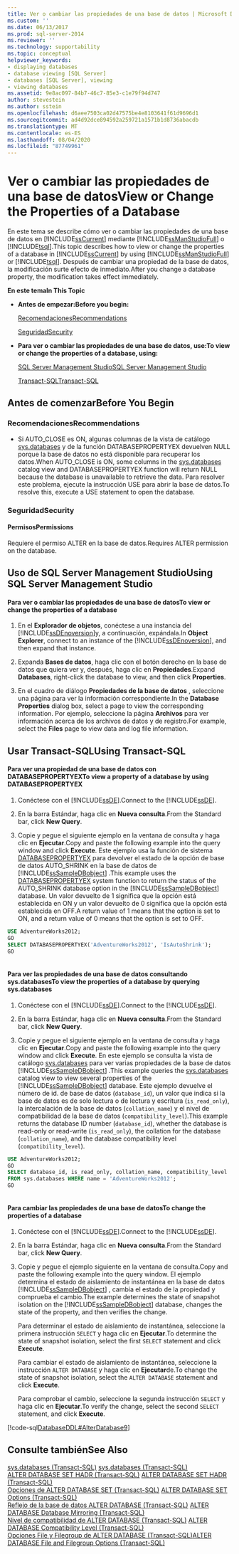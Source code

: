 ```yaml
---
title: Ver o cambiar las propiedades de una base de datos | Microsoft Docs
ms.custom: ''
ms.date: 06/13/2017
ms.prod: sql-server-2014
ms.reviewer: ''
ms.technology: supportability
ms.topic: conceptual
helpviewer_keywords:
- displaying databases
- database viewing [SQL Server]
- databases [SQL Server], viewing
- viewing databases
ms.assetid: 9e8ac097-84b7-46c7-85e3-c1e79f94d747
author: stevestein
ms.author: sstein
ms.openlocfilehash: d6aee7503ca02d47575be4e8103641f61d9696d1
ms.sourcegitcommit: ad4d92dce894592a259721a1571b1d8736abacdb
ms.translationtype: MT
ms.contentlocale: es-ES
ms.lasthandoff: 08/04/2020
ms.locfileid: "87749961"
---
```

# <a name="view-or-change-the-properties-of-a-database"></a><span data-ttu-id="cc254-102">Ver o cambiar las propiedades de una base de datos</span><span class="sxs-lookup"><span data-stu-id="cc254-102">View or Change the Properties of a Database</span></span>
  <span data-ttu-id="cc254-103">En este tema se describe cómo ver o cambiar las propiedades de una base de datos en [!INCLUDE[ssCurrent](../../includes/sscurrent-md.md)] mediante [!INCLUDE[ssManStudioFull](../../includes/ssmanstudiofull-md.md)] o [!INCLUDE[tsql](../../includes/tsql-md.md)].</span><span class="sxs-lookup"><span data-stu-id="cc254-103">This topic describes how to view or change the properties of a database in [!INCLUDE[ssCurrent](../../includes/sscurrent-md.md)] by using [!INCLUDE[ssManStudioFull](../../includes/ssmanstudiofull-md.md)] or [!INCLUDE[tsql](../../includes/tsql-md.md)].</span></span> <span data-ttu-id="cc254-104">Después de cambiar una propiedad de la base de datos, la modificación surte efecto de inmediato.</span><span class="sxs-lookup"><span data-stu-id="cc254-104">After you change a database property, the modification takes effect immediately.</span></span>  
  
 <span data-ttu-id="cc254-105">**En este tema**</span><span class="sxs-lookup"><span data-stu-id="cc254-105">**In This Topic**</span></span>  
  
-   <span data-ttu-id="cc254-106">**Antes de empezar:**</span><span class="sxs-lookup"><span data-stu-id="cc254-106">**Before you begin:**</span></span>  
  
     [<span data-ttu-id="cc254-107">Recomendaciones</span><span class="sxs-lookup"><span data-stu-id="cc254-107">Recommendations</span></span>](#Recommendations)  
  
     [<span data-ttu-id="cc254-108">Seguridad</span><span class="sxs-lookup"><span data-stu-id="cc254-108">Security</span></span>](#Security)  
  
-   <span data-ttu-id="cc254-109">**Para ver o cambiar las propiedades de una base de datos, use:**</span><span class="sxs-lookup"><span data-stu-id="cc254-109">**To view or change the properties of a database, using:**</span></span>  
  
     [<span data-ttu-id="cc254-110">SQL Server Management Studio</span><span class="sxs-lookup"><span data-stu-id="cc254-110">SQL Server Management Studio</span></span>](#SSMSProcedure)  
  
     [<span data-ttu-id="cc254-111">Transact-SQL</span><span class="sxs-lookup"><span data-stu-id="cc254-111">Transact-SQL</span></span>](#TsqlProcedure)  
  
##  <a name="before-you-begin"></a><a name="BeforeYouBegin"></a> <span data-ttu-id="cc254-112">Antes de comenzar</span><span class="sxs-lookup"><span data-stu-id="cc254-112">Before You Begin</span></span>  
  
###  <a name="recommendations"></a><a name="Recommendations"></a> <span data-ttu-id="cc254-113">Recomendaciones</span><span class="sxs-lookup"><span data-stu-id="cc254-113">Recommendations</span></span>  
  
-   <span data-ttu-id="cc254-114">Si AUTO_CLOSE es ON, algunas columnas de la vista de catálogo [sys.databases](/sql/relational-databases/system-catalog-views/sys-databases-transact-sql) y de la función DATABASEPROPERTYEX devuelven NULL porque la base de datos no está disponible para recuperar los datos.</span><span class="sxs-lookup"><span data-stu-id="cc254-114">When AUTO_CLOSE is ON, some columns in the [sys.databases](/sql/relational-databases/system-catalog-views/sys-databases-transact-sql) catalog view and DATABASEPROPERTYEX function will return NULL because the database is unavailable to retrieve the data.</span></span> <span data-ttu-id="cc254-115">Para resolver este problema, ejecute la instrucción USE para abrir la base de datos.</span><span class="sxs-lookup"><span data-stu-id="cc254-115">To resolve this, execute a USE statement to open the database.</span></span>  
  
###  <a name="security"></a><a name="Security"></a> <span data-ttu-id="cc254-116">Seguridad</span><span class="sxs-lookup"><span data-stu-id="cc254-116">Security</span></span>  
  
####  <a name="permissions"></a><a name="Permissions"></a> <span data-ttu-id="cc254-117">Permisos</span><span class="sxs-lookup"><span data-stu-id="cc254-117">Permissions</span></span>  
 <span data-ttu-id="cc254-118">Requiere el permiso ALTER en la base de datos.</span><span class="sxs-lookup"><span data-stu-id="cc254-118">Requires ALTER permission on the database.</span></span>  
  
##  <a name="using-sql-server-management-studio"></a><a name="SSMSProcedure"></a> <span data-ttu-id="cc254-119">Uso de SQL Server Management Studio</span><span class="sxs-lookup"><span data-stu-id="cc254-119">Using SQL Server Management Studio</span></span>  
  
#### <a name="to-view-or-change-the-properties-of-a-database"></a><span data-ttu-id="cc254-120">Para ver o cambiar las propiedades de una base de datos</span><span class="sxs-lookup"><span data-stu-id="cc254-120">To view or change the properties of a database</span></span>  
  
1.  <span data-ttu-id="cc254-121">En el **Explorador de objetos**, conéctese a una instancia del [!INCLUDE[ssDEnoversion](../../includes/ssdenoversion-md.md)]y, a continuación, expándala.</span><span class="sxs-lookup"><span data-stu-id="cc254-121">In **Object Explorer**, connect to an instance of the [!INCLUDE[ssDEnoversion](../../includes/ssdenoversion-md.md)], and then expand that instance.</span></span>  
  
2.  <span data-ttu-id="cc254-122">Expanda **Bases de datos**, haga clic con el botón derecho en la base de datos que quiera ver y, después, haga clic en **Propiedades**.</span><span class="sxs-lookup"><span data-stu-id="cc254-122">Expand **Databases**, right-click the database to view, and then click **Properties**.</span></span>  
  
3.  <span data-ttu-id="cc254-123">En el cuadro de diálogo **Propiedades de la base de datos** , seleccione una página para ver la información correspondiente.</span><span class="sxs-lookup"><span data-stu-id="cc254-123">In the **Database Properties** dialog box, select a page to view the corresponding information.</span></span> <span data-ttu-id="cc254-124">Por ejemplo, seleccione la página **Archivos** para ver información acerca de los archivos de datos y de registro.</span><span class="sxs-lookup"><span data-stu-id="cc254-124">For example, select the **Files** page to view data and log file information.</span></span>  
  
##  <a name="using-transact-sql"></a><a name="TsqlProcedure"></a> <span data-ttu-id="cc254-125">Usar Transact-SQL</span><span class="sxs-lookup"><span data-stu-id="cc254-125">Using Transact-SQL</span></span>  
  
#### <a name="to-view-a-property-of-a-database-by-using-databasepropertyex"></a><span data-ttu-id="cc254-126">Para ver una propiedad de una base de datos con DATABASEPROPERTYEX</span><span class="sxs-lookup"><span data-stu-id="cc254-126">To view a property of a database by using DATABASEPROPERTYEX</span></span>  
  
1.  <span data-ttu-id="cc254-127">Conéctese con el [!INCLUDE[ssDE](../../includes/ssde-md.md)].</span><span class="sxs-lookup"><span data-stu-id="cc254-127">Connect to the [!INCLUDE[ssDE](../../includes/ssde-md.md)].</span></span>  
  
2.  <span data-ttu-id="cc254-128">En la barra Estándar, haga clic en **Nueva consulta**.</span><span class="sxs-lookup"><span data-stu-id="cc254-128">From the Standard bar, click **New Query**.</span></span>  
  
3.  <span data-ttu-id="cc254-129">Copie y pegue el siguiente ejemplo en la ventana de consulta y haga clic en **Ejecutar**.</span><span class="sxs-lookup"><span data-stu-id="cc254-129">Copy and paste the following example into the query window and click **Execute**.</span></span> <span data-ttu-id="cc254-130">Este ejemplo usa la función de sistema [DATABASEPROPERTYEX](/sql/t-sql/functions/databasepropertyex-transact-sql) para devolver el estado de la opción de base de datos AUTO_SHRINK en la base de datos de [!INCLUDE[ssSampleDBobject](../../includes/sssampledbobject-md.md)] .</span><span class="sxs-lookup"><span data-stu-id="cc254-130">This example uses the [DATABASEPROPERTYEX](/sql/t-sql/functions/databasepropertyex-transact-sql) system function to return the status of the AUTO_SHRINK database option in the [!INCLUDE[ssSampleDBobject](../../includes/sssampledbobject-md.md)] database.</span></span> <span data-ttu-id="cc254-131">Un valor devuelto de 1 significa que la opción está establecida en ON y un valor devuelto de 0 significa que la opción está establecida en OFF.</span><span class="sxs-lookup"><span data-stu-id="cc254-131">A return value of 1 means that the option is set to ON, and a return value of 0 means that the option is set to OFF.</span></span>  
  
```sql  
USE AdventureWorks2012;  
GO  
SELECT DATABASEPROPERTYEX('AdventureWorks2012', 'IsAutoShrink');  
GO  
  
```  
  
#### <a name="to-view-the-properties-of-a-database-by-querying-sysdatabases"></a><span data-ttu-id="cc254-132">Para ver las propiedades de una base de datos consultando sys.databases</span><span class="sxs-lookup"><span data-stu-id="cc254-132">To view the properties of a database by querying sys.databases</span></span>  
  
1.  <span data-ttu-id="cc254-133">Conéctese con el [!INCLUDE[ssDE](../../includes/ssde-md.md)].</span><span class="sxs-lookup"><span data-stu-id="cc254-133">Connect to the [!INCLUDE[ssDE](../../includes/ssde-md.md)].</span></span>  
  
2.  <span data-ttu-id="cc254-134">En la barra Estándar, haga clic en **Nueva consulta**.</span><span class="sxs-lookup"><span data-stu-id="cc254-134">From the Standard bar, click **New Query**.</span></span>  
  
3.  <span data-ttu-id="cc254-135">Copie y pegue el siguiente ejemplo en la ventana de consulta y haga clic en **Ejecutar**.</span><span class="sxs-lookup"><span data-stu-id="cc254-135">Copy and paste the following example into the query window and click **Execute**.</span></span> <span data-ttu-id="cc254-136">En este ejemplo se consulta la vista de catálogo [sys.databases](/sql/relational-databases/system-catalog-views/sys-databases-transact-sql) para ver varias propiedades de la base de datos [!INCLUDE[ssSampleDBobject](../../includes/sssampledbobject-md.md)] .</span><span class="sxs-lookup"><span data-stu-id="cc254-136">This example queries the [sys.databases](/sql/relational-databases/system-catalog-views/sys-databases-transact-sql) catalog view to view several properties of the [!INCLUDE[ssSampleDBobject](../../includes/sssampledbobject-md.md)] database.</span></span> <span data-ttu-id="cc254-137">Este ejemplo devuelve el número de id. de base de datos (`database_id`), un valor que indica si la base de datos es de solo lectura o de lectura y escritura (`is_read_only`), la intercalación de la base de datos (`collation_name`) y el nivel de compatibilidad de la base de datos (`compatibility_level`).</span><span class="sxs-lookup"><span data-stu-id="cc254-137">This example returns the database ID number (`database_id`), whether the database is read-only or read-write (`is_read_only`), the collation for the database (`collation_name`), and the database compatibility level (`compatibility_level`).</span></span>  
  
```sql  
USE AdventureWorks2012;  
GO  
SELECT database_id, is_read_only, collation_name, compatibility_level  
FROM sys.databases WHERE name = 'AdventureWorks2012';  
GO  
  
```  
  
#### <a name="to-change-the-properties-of-a-database"></a><span data-ttu-id="cc254-138">Para cambiar las propiedades de una base de datos</span><span class="sxs-lookup"><span data-stu-id="cc254-138">To change the properties of a database</span></span>  
  
1.  <span data-ttu-id="cc254-139">Conéctese con el [!INCLUDE[ssDE](../../includes/ssde-md.md)].</span><span class="sxs-lookup"><span data-stu-id="cc254-139">Connect to the [!INCLUDE[ssDE](../../includes/ssde-md.md)].</span></span>  
  
2.  <span data-ttu-id="cc254-140">En la barra Estándar, haga clic en **Nueva consulta**.</span><span class="sxs-lookup"><span data-stu-id="cc254-140">From the Standard bar, click **New Query**.</span></span>  
  
3.  <span data-ttu-id="cc254-141">Copie y pegue el ejemplo siguiente en la ventana de consulta.</span><span class="sxs-lookup"><span data-stu-id="cc254-141">Copy and paste the following example into the query window.</span></span> <span data-ttu-id="cc254-142">El ejemplo determina el estado de aislamiento de instantánea en la base de datos [!INCLUDE[ssSampleDBobject](../../includes/sssampledbobject-md.md)] , cambia el estado de la propiedad y comprueba el cambio.</span><span class="sxs-lookup"><span data-stu-id="cc254-142">The example determines the state of snapshot isolation on the [!INCLUDE[ssSampleDBobject](../../includes/sssampledbobject-md.md)] database, changes the state of the property, and then verifies the change.</span></span>  
  
     <span data-ttu-id="cc254-143">Para determinar el estado de aislamiento de instantánea, seleccione la primera instrucción `SELECT` y haga clic en **Ejecutar**.</span><span class="sxs-lookup"><span data-stu-id="cc254-143">To determine the state of snapshot isolation, select the first `SELECT` statement and click **Execute**.</span></span>  
  
     <span data-ttu-id="cc254-144">Para cambiar el estado de aislamiento de instantánea, seleccione la instrucción `ALTER DATABASE` y haga clic en **Ejecutar**de.</span><span class="sxs-lookup"><span data-stu-id="cc254-144">To change the state of snapshot isolation, select the `ALTER DATABASE` statement and click **Execute**.</span></span>  
  
     <span data-ttu-id="cc254-145">Para comprobar el cambio, seleccione la segunda instrucción `SELECT` y haga clic en **Ejecutar**.</span><span class="sxs-lookup"><span data-stu-id="cc254-145">To verify the change, select the second `SELECT` statement, and click **Execute**.</span></span>  
  
 [!code-sql[DatabaseDDL#AlterDatabase9](../../snippets/tsql/SQL14/tsql/databaseddl/transact-sql/alterdatabase.sql#alterdatabase9)]  
  
## <a name="see-also"></a><span data-ttu-id="cc254-146">Consulte también</span><span class="sxs-lookup"><span data-stu-id="cc254-146">See Also</span></span>  
 <span data-ttu-id="cc254-147">[sys.databases &#40;Transact-SQL&#41;](/sql/relational-databases/system-catalog-views/sys-databases-transact-sql) </span><span class="sxs-lookup"><span data-stu-id="cc254-147">[sys.databases &#40;Transact-SQL&#41;](/sql/relational-databases/system-catalog-views/sys-databases-transact-sql) </span></span>  
 <span data-ttu-id="cc254-148">[ALTER DATABASE SET HADR &#40;Transact-SQL&#41;](/sql/t-sql/statements/alter-database-transact-sql-set-hadr) </span><span class="sxs-lookup"><span data-stu-id="cc254-148">[ALTER DATABASE SET HADR &#40;Transact-SQL&#41;](/sql/t-sql/statements/alter-database-transact-sql-set-hadr) </span></span>  
 <span data-ttu-id="cc254-149">[Opciones de ALTER DATABASE SET &#40;Transact-SQL&#41;](/sql/t-sql/statements/alter-database-transact-sql-set-options) </span><span class="sxs-lookup"><span data-stu-id="cc254-149">[ALTER DATABASE SET Options &#40;Transact-SQL&#41;](/sql/t-sql/statements/alter-database-transact-sql-set-options) </span></span>  
 <span data-ttu-id="cc254-150">[Reflejo de la base de datos ALTER DATABASE &#40;Transact-SQL&#41;](/sql/t-sql/statements/alter-database-transact-sql-database-mirroring) </span><span class="sxs-lookup"><span data-stu-id="cc254-150">[ALTER DATABASE Database Mirroring &#40;Transact-SQL&#41;](/sql/t-sql/statements/alter-database-transact-sql-database-mirroring) </span></span>  
 <span data-ttu-id="cc254-151">[Nivel de compatibilidad de ALTER DATABASE &#40;Transact-SQL&#41;](/sql/t-sql/statements/alter-database-transact-sql-compatibility-level) </span><span class="sxs-lookup"><span data-stu-id="cc254-151">[ALTER DATABASE Compatibility Level &#40;Transact-SQL&#41;](/sql/t-sql/statements/alter-database-transact-sql-compatibility-level) </span></span>  
 [<span data-ttu-id="cc254-152">Opciones File y Filegroup de ALTER DATABASE &#40;Transact-SQL&#41;</span><span class="sxs-lookup"><span data-stu-id="cc254-152">ALTER DATABASE File and Filegroup Options &#40;Transact-SQL&#41;</span></span>](/sql/t-sql/statements/alter-database-transact-sql-file-and-filegroup-options)  
  
  
